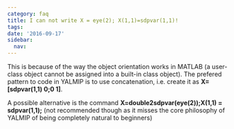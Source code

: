 ```yaml
---
category: faq
title: I can not write X = eye(2); X(1,1)=sdpvar(1,1)!
tags:
date: '2016-09-17'
sidebar:
  nav:
---
```



This is because of the way the object orientation works in MATLAB (a user-class object cannot be assigned into a built-in class object). The prefered pattern to code in YALMIP is to use concatenation, i.e. create it as  **X=[sdpvar(1,1) 0;0 1]**. 

A possible alternative is the command **X=double2sdpvar(eye(2));X(1,1) = sdpvar(1,1);** (not recommended though as it misses the core philosophy of YALMIP of being completely natural to beginners)
